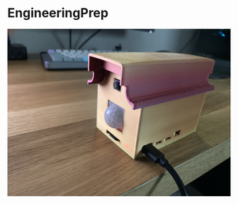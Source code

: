 # EngineeringPrep

![Image of project](https://github.com/Carbonak/EngineeringPrep/blob/main/images/IMG1640.JPG)


